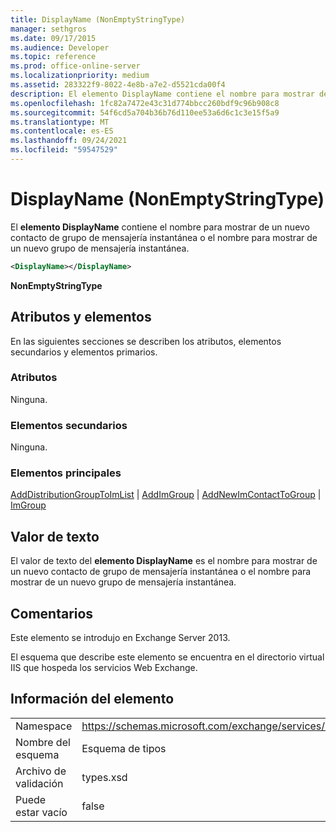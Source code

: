 ```yaml
---
title: DisplayName (NonEmptyStringType)
manager: sethgros
ms.date: 09/17/2015
ms.audience: Developer
ms.topic: reference
ms.prod: office-online-server
ms.localizationpriority: medium
ms.assetid: 283322f9-8022-4e8b-a7e2-d5521cda00f4
description: El elemento DisplayName contiene el nombre para mostrar de un nuevo contacto de grupo de mensajería instantánea o el nombre para mostrar de un nuevo grupo de mensajería instantánea.
ms.openlocfilehash: 1fc82a7472e43c31d774bbcc260bdf9c96b908c8
ms.sourcegitcommit: 54f6cd5a704b36b76d110ee53a6d6c1c3e15f5a9
ms.translationtype: MT
ms.contentlocale: es-ES
ms.lasthandoff: 09/24/2021
ms.locfileid: "59547529"
---
```

# <a name="displayname-nonemptystringtype"></a>DisplayName (NonEmptyStringType)

El **elemento DisplayName** contiene el nombre para mostrar de un nuevo contacto de grupo de mensajería instantánea o el nombre para mostrar de un nuevo grupo de mensajería instantánea. 
  
```XML
<DisplayName></DisplayName>
```

 **NonEmptyStringType**
## <a name="attributes-and-elements"></a>Atributos y elementos

En las siguientes secciones se describen los atributos, elementos secundarios y elementos primarios.
  
### <a name="attributes"></a>Atributos

Ninguna.
  
### <a name="child-elements"></a>Elementos secundarios

Ninguna.
  
### <a name="parent-elements"></a>Elementos principales

[AddDistributionGroupToImList](adddistributiongrouptoimlist.md)  |  [AddImGroup](addimgroup.md)  |  [AddNewImContactToGroup](addnewimcontacttogroup.md)  |  [ImGroup](imgroup.md)
  
## <a name="text-value"></a>Valor de texto

El valor de texto del **elemento DisplayName** es el nombre para mostrar de un nuevo contacto de grupo de mensajería instantánea o el nombre para mostrar de un nuevo grupo de mensajería instantánea. 
  
## <a name="remarks"></a>Comentarios

Este elemento se introdujo en Exchange Server 2013.
  
El esquema que describe este elemento se encuentra en el directorio virtual IIS que hospeda los servicios Web Exchange.
  
## <a name="element-information"></a>Información del elemento

|||
|:-----|:-----|
|Namespace  <br/> |https://schemas.microsoft.com/exchange/services/2006/types  <br/> |
|Nombre del esquema  <br/> |Esquema de tipos  <br/> |
|Archivo de validación  <br/> |types.xsd  <br/> |
|Puede estar vacío  <br/> |false  <br/> |
   

